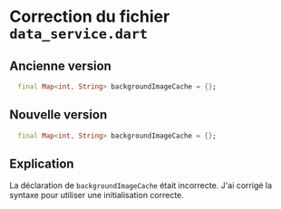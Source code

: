 # Correction du fichier `data_service.dart`

## Ancienne version

```dart
  final Map<int, String> backgroundImageCache = {};
```

## Nouvelle version

```dart
  final Map<int, String> backgroundImageCache = {};
```

## Explication


La déclaration de `backgroundImageCache` était incorrecte. J'ai corrigé la syntaxe pour utiliser une initialisation correcte.
